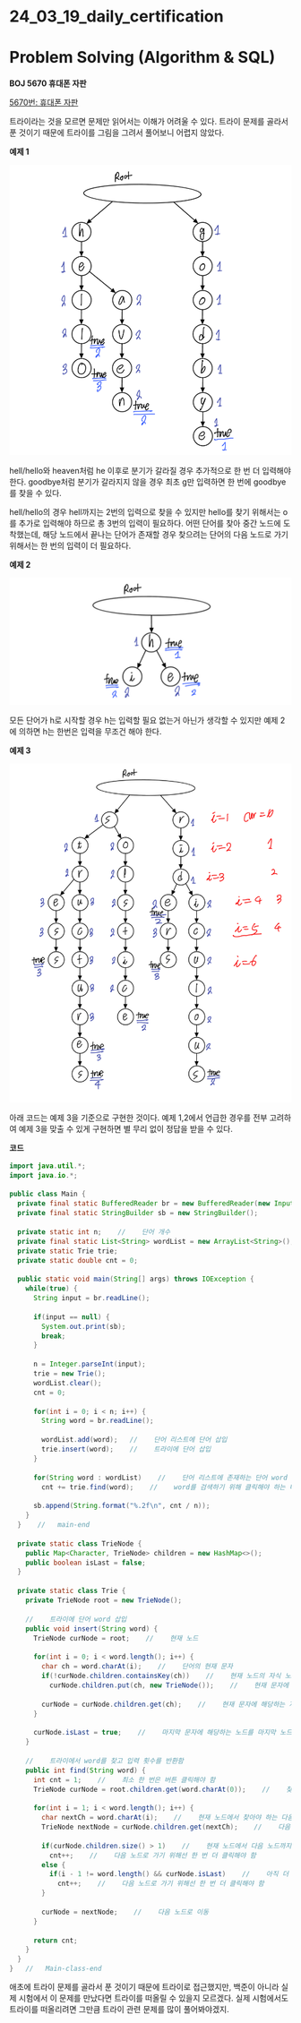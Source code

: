 # 24_03_19_daily_certification

# Problem Solving (Algorithm & SQL)

**BOJ 5670 휴대폰 자판**

[5670번: 휴대폰 자판](https://www.acmicpc.net/problem/5670)

트라이라는 것을 모르면 문제만 읽어서는 이해가 어려울 수 있다. 트라이 문제를 골라서 푼 것이기 때문에 트라이를 그림을 그려서 풀어보니 어렵지 않았다.

**예제 1**

![ex1.jpeg](24_03_19_daily_certification%20940bb96a6a324c1b895ea83b61b8162b/ex1.jpeg)

hell/hello와 heaven처럼 he 이후로 분기가 갈라질 경우 추가적으로 한 번 더 입력해야 한다. goodbye처럼 분기가 갈라지지 않을 경우 최초 g만 입력하면 한 번에 goodbye를 찾을 수 있다.

hell/hello의 경우 hell까지는 2번의 입력으로 찾을 수 있지만 hello를 찾기 위해서는 o를 추가로 입력해야 하므로 총 3번의 입력이 필요하다. 어떤 단어를 찾아 중간 노드에 도착했는데, 해당 노드에서 끝나는 단어가 존재할 경우 찾으려는 단어의 다음 노드로 가기 위해서는 한 번의 입력이 더 필요하다.

**예제 2**

![ex2.jpeg](24_03_19_daily_certification%20940bb96a6a324c1b895ea83b61b8162b/ex2.jpeg)

모든 단어가 h로 시작할 경우 h는 입력할 필요 없는거 아닌가 생각할 수 있지만 예제 2에 의하면 h는 한번은 입력을 무조건 해야 한다.

**예제 3**

![ex3.jpeg](24_03_19_daily_certification%20940bb96a6a324c1b895ea83b61b8162b/ex3.jpeg)

아래 코드는 예제 3을 기준으로 구현한 것이다. 예제 1,2에서 언급한 경우를 전부 고려하여 예제 3을 맞출 수 있게 구현하면 별 무리 없이 정답을 받을 수 있다.

**코드**

```java
import java.util.*;
import java.io.*;

public class Main {
  private final static BufferedReader br = new BufferedReader(new InputStreamReader(System.in));
  private final static StringBuilder sb = new StringBuilder();

  private static int n;    //    단어 개수
  private final static List<String> wordList = new ArrayList<String>();    //    단어 리스트
  private static Trie trie;
  private static double cnt = 0;

  public static void main(String[] args) throws IOException {
    while(true) {
      String input = br.readLine();

      if(input == null) {
        System.out.print(sb);
        break;
      }

      n = Integer.parseInt(input);
      trie = new Trie();
      wordList.clear();
      cnt = 0;

      for(int i = 0; i < n; i++) {
        String word = br.readLine();

        wordList.add(word);   //    단어 리스트에 단어 삽입
        trie.insert(word);    //    트라이에 단어 삽입
      }

      for(String word : wordList)    //    단어 리스트에 존재하는 단어 word
        cnt += trie.find(word);    //    word를 검색하기 위해 클릭해야 하는 버튼 수

      sb.append(String.format("%.2f\n", cnt / n));
    }
  }    //   main-end

  private static class TrieNode {
    public Map<Character, TrieNode> children = new HashMap<>();
    public boolean isLast = false;
  }

  private static class Trie {
    private TrieNode root = new TrieNode();

    //    트라이에 단어 word 삽입
    public void insert(String word) {
      TrieNode curNode = root;    //    현재 노드

      for(int i = 0; i < word.length(); i++) {
        char ch = word.charAt(i);    //    단어의 현재 문자
        if(!curNode.children.containsKey(ch))    //    현재 노드의 자식 노드 중 현재 문자에 해당하는 자식 노드가 없을 경우
          curNode.children.put(ch, new TrieNode());    //    현재 문자에 해당하는 자식 노드 생성 후 삽입

        curNode = curNode.children.get(ch);    //    현재 문자에 해당하는 자식 노드를 현재 노드로 함
      }

      curNode.isLast = true;    //    마지막 문자에 해당하는 노드를 마지막 노드로 함
    }

    //    트라이에서 word를 찾고 입력 횟수를 반환함
    public int find(String word) {
      int cnt = 1;    //    최소 한 번은 버튼 클릭해야 함
      TrieNode curNode = root.children.get(word.charAt(0));    //    찾으려는 단어의 첫 번째 문자에 해당하는 노드로 이동

      for(int i = 1; i < word.length(); i++) {
        char nextCh = word.charAt(i);    //    현재 노드에서 찾아야 하는 다음 문자
        TrieNode nextNode = curNode.children.get(nextCh);    //    다음 문자에 해당하는 다음 노드

        if(curNode.children.size() > 1)    //    현재 노드에서 다음 노드까지 한 분기가 아닐 경우
          cnt++;    //    다음 노드로 가기 위해선 한 번 더 클릭해야 함
        else {
          if(i - 1 != word.length() && curNode.isLast)    //    아직 더 가야 하는데 현재 노드는 끝 노드일 경우
            cnt++;    //    다음 노드로 가기 위해선 한 번 더 클릭해야 함
        }

        curNode = nextNode;    //    다음 노드로 이동
      }

      return cnt;
    }
  }
}   //   Main-class-end
```

애초에 트라이 문제를 골라서 푼 것이기 때문에 트라이로 접근했지만, 백준이 아니라 실제 시험에서 이 문제를 만났다면 트라이를 떠올릴 수 있을지 모르겠다. 실제 시험에서도 트라이를 떠올리려면 그만큼 트라이 관련 문제를 많이 풀어봐야겠지.